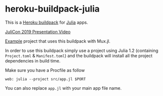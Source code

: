 heroku-buildpack-julia
======================

This is a [Heroku buildpack](https://devcenter.heroku.com/articles/buildpacks) for [Julia](http://julialang.org) apps.

[JuliCon 2019 Presentation Video](https://www.youtube.com/watch?v=p--assaV64g)

[Example](https://github.com/Optomatica/heroku-julia-sample) project that uses this buildpack with Mux.jl.

In order to use this buildpack simply use a project using Julia 1.2 (containing `Project.toml` & `Manifest.toml`) and the buildpack will install all the project dependencies in build time.

Make sure you have a Procfile as follow 
```
web: julia --project src/app.jl $PORT
```

You can also replace `app.jl` with your main app file name.
